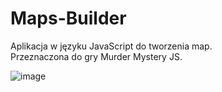 # Maps-Builder

Aplikacja w języku JavaScript do tworzenia map.<br>
Przeznaczona do gry Murder Mystery JS.

![image](https://user-images.githubusercontent.com/73580223/180605283-98255158-0798-4a50-98f1-2a6ada559a33.png)

